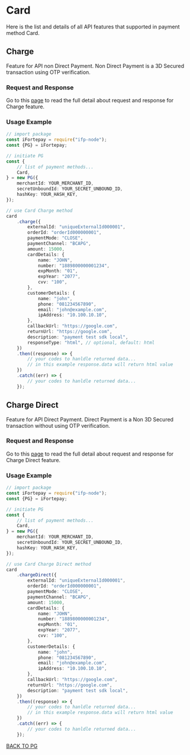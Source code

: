 # Card

Here is the list and details of all API features that supported in payment method Card.

## Charge

Feature for API non Direct Payment. Non Direct Payment is a 3D Secured transaction using OTP verification.

### Request and Response

Go to this [page](CHARGE.md) to read the full detail about request and response for Charge feature.

### Usage Example

```typescript
// import package
const iFortepay = require("ifp-node");
const {PG} = iFortepay;

// initiate PG
const {
	// list of payment methods...
	Card,
} = new PG({
	merchantId: YOUR_MERCHANT_ID,
	secretUnboundId: YOUR_SECRET_UNBOUND_ID,
	hashKey: YOUR_HASH_KEY,
});

// use Card Charge method
card
	.charge({
		externalId: "uniqueExternalId000001",
		orderId: "orderId000000001",
		paymentMode: "CLOSE",
		paymentChannel: "BCAPG",
		amount: 15000,
		cardDetails: {
			name: "JOHN",
			number: "1889800000001234",
			expMonth: "01",
			expYear: "2077",
			cvv: "100",
		},
		customerDetails: {
			name: "john",
			phone: "081234567890",
			email: "john@example.com",
			ipAddress: "10.100.10.10",
		},
		callbackUrl: "https://google.com",
		returnUrl: "https://google.com",
		description: "payment test sdk local",
		responseType: "html", // optional, default: html
	})
	.then((response) => {
		// your codes to hanldle returned data...
		// in this example response.data will return html value
	})
	.catch((err) => {
		// your codes to hanldle returned data...
	});
```

## Charge Direct

Feature for API Direct Payment. Direct Payment is a Non 3D Secured transaction without using OTP verification.

### Request and Response

Go to this [page](CHARGE.DIRECT.md) to read the full detail about request and response for Charge Direct feature.

### Usage Example

```typescript
// import package
const iFortepay = require("ifp-node");
const {PG} = iFortepay;

// initiate PG
const {
	// list of payment methods...
	Card,
} = new PG({
	merchantId: YOUR_MERCHANT_ID,
	secretUnboundId: YOUR_SECRET_UNBOUND_ID,
	hashKey: YOUR_HASH_KEY,
});

// use Card Charge Direct method
card
	.chargeDirect({
		externalId: "uniqueExternalId000001",
		orderId: "orderId000000001",
		paymentMode: "CLOSE",
		paymentChannel: "BCAPG",
		amount: 15000,
		cardDetails: {
			name: "JOHN",
			number: "1889800000001234",
			expMonth: "01",
			expYear: "2077",
			cvv: "100",
		},
		customerDetails: {
			name: "john",
			phone: "081234567890",
			email: "john@example.com",
			ipAddress: "10.100.10.10",
		},
		callbackUrl: "https://google.com",
		returnUrl: "https://google.com",
		description: "payment test sdk local",
	})
	.then((response) => {
		// your codes to hanldle returned data...
		// in this example response.data will return html value
	})
	.catch((err) => {
		// your codes to hanldle returned data...
	});
```

[BACK TO PG](../PG.md)
